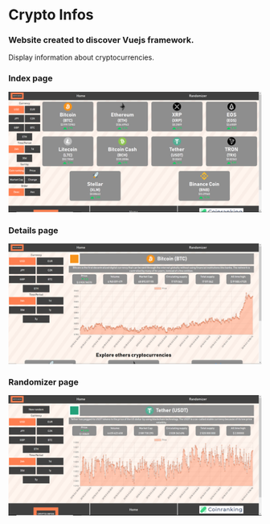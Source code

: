 # Crypto Infos

### Website created to discover Vuejs framework.

Display information about cryptocurrencies.

### Index page

![Index Page](Images/index.PNG "Index Page Image") 

### Details page

![Details Page](Images/details.PNG "Details Page Image") 

### Randomizer page

![Randomizer Page](Images/randomizer.PNG "Randomizer Page Image") 